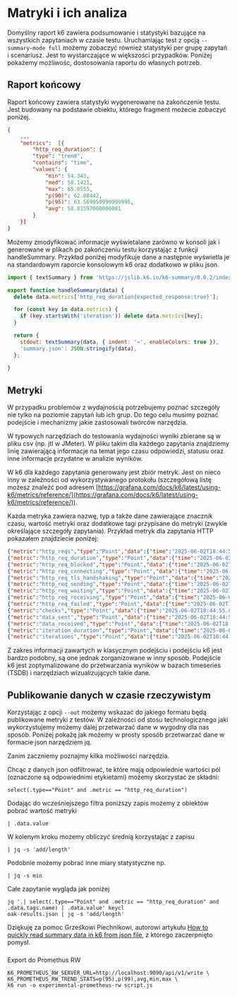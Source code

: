 # Matryki i ich analiza

Domyślny raport k6 zawiera podsumowanie i statystyki bazujące na wszystkich zapytaniach w czasie testu. Uruchamiając test z opcją `--summary-mode full` możemy zobaczyć również statystyki per grupę zapytań i scenariusz. Jest to wystarczające w większości przypadków. Poniżej pokażemy możliwośc, dostosowania raportu do własnych potrzeb.  

## Raport końcowy

Raport końcowy zawiera statystyki wygenerowane na zakończenie testu. Jest budowany na podstawie obiektu, którego fragment możecie zobaczyć poniżej.

```json
{
    ...
    "metrics":  [{
        "http_req_duration": {
        "type": "trend",
        "contains": "time",
        "values": {
            "min": 54.343,
            "med": 58.1421,
            "max": 65.0555,
            "p(90)": 62.08442,
            "p(95)": 63.569959999999995,
            "avg": 58.81597000000001
        }
    }]
}
```

Możemy zmodyfikować informacje wyświetalane zarówno w konsoli jak i generowane w plikach po zakończeniu testu korzystając z funkcji handleSummary. Przykład poniżej modyfikuje dane a następnie wyświetla je na standardowym raporcie konsolowym k6 oraz dodatkowo w pliku json.

```javascript
import { textSummary } from 'https://jslib.k6.io/k6-summary/0.0.2/index.js';

export function handleSummary(data) {
  delete data.metrics['http_req_duration{expected_response:true}'];

  for (const key in data.metrics) {
    if (key.startsWith('iteration')) delete data.metrics[key];
  }

  return {
    stdout: textSummary(data, { indent: '→', enableColors: true }),
    'summary.json': JSON.stringify(data),
  };
  
}
```

## Metryki

W przypadku problemów z wydajnością potrzebujemy poznać szczegóły nie tylko na poziomie zapytań lub ich grup. Do tego celu musimy poznać podejście i mechanizmy jakie zastosowali twórców narzędzia. 

W typowych narzędziach do testowania wydajności wyniki zbierane są w pliku csv (np. jtl w JMeter). W pliku takim dla każdego zapytania znajdziemy linię zawierającą informacje na temat jego czasu odpowiedzi, statusu oraz inne informacje przydatne w analizie wyników.

W k6 dla każdego zapytania generowany jest zbiór metryk. Jest on nieco inny w zależności od wykorzystywanego protokołu (szczegółową listę możesz znaleźć pod adresem [https://grafana.com/docs/k6/latest/using-k6/metrics/reference/](https://grafana.com/docs/k6/latest/using-k6/metrics/reference/)). 

Każda metryka zawiera nazwę, typ a także dane zawierające znacznik czasu, wartość metryki oraz dodatkowe tagi przypisane do metryki (zwykle określające szczegóły zapytania). Przykład metryk dla zapytania HTTP pokazałem znajdziecie poniżej:

```json
{"metric":"http_reqs","type":"Point","data":{"time":"2025-06-02T18:44:55.8795741+02:00","value":1,"tags":{"expected_response":"true","group":"","method":"POST","myTag":"authorize","name":"https://3.79.196.112/realms/sample-app/protocol/openid-connect/token","proto":"HTTP/2.0","scenario":"default","status":"200","tls_version":"tls1.3","url":"https://3.79.196.112/realms/sample-app/protocol/openid-connect/token"}}}
{"metric":"http_req_duration","type":"Point","data":{"time":"2025-06-02T18:44:55.8795741+02:00","value":57.0746,"tags":{"expected_response":"true","group":"","method":"POST","myTag":"authorize","name":"https://3.79.196.112/realms/sample-app/protocol/openid-connect/token","proto":"HTTP/2.0","scenario":"default","status":"200","tls_version":"tls1.3","url":"https://3.79.196.112/realms/sample-app/protocol/openid-connect/token"}}}
{"metric":"http_req_blocked","type":"Point","data":{"time":"2025-06-02T18:44:55.8795741+02:00","value":0,"tags":{"expected_response":"true","group":"","method":"POST","myTag":"authorize","name":"https://3.79.196.112/realms/sample-app/protocol/openid-connect/token","proto":"HTTP/2.0","scenario":"default","status":"200","tls_version":"tls1.3","url":"https://3.79.196.112/realms/sample-app/protocol/openid-connect/token"}}}
{"metric":"http_req_connecting","type":"Point","data":{"time":"2025-06-02T18:44:55.8795741+02:00","value":0,"tags":{"expected_response":"true","group":"","method":"POST","myTag":"authorize","name":"https://3.79.196.112/realms/sample-app/protocol/openid-connect/token","proto":"HTTP/2.0","scenario":"default","status":"200","tls_version":"tls1.3","url":"https://3.79.196.112/realms/sample-app/protocol/openid-connect/token"}}}
{"metric":"http_req_tls_handshaking","type":"Point","data":{"time":"2025-06-02T18:44:55.8795741+02:00","value":0,"tags":{"expected_response":"true","group":"","method":"POST","myTag":"authorize","name":"https://3.79.196.112/realms/sample-app/protocol/openid-connect/token","proto":"HTTP/2.0","scenario":"default","status":"200","tls_version":"tls1.3","url":"https://3.79.196.112/realms/sample-app/protocol/openid-connect/token"}}}
{"metric":"http_req_sending","type":"Point","data":{"time":"2025-06-02T18:44:55.8795741+02:00","value":0,"tags":{"expected_response":"true","group":"","method":"POST","myTag":"authorize","name":"https://3.79.196.112/realms/sample-app/protocol/openid-connect/token","proto":"HTTP/2.0","scenario":"default","status":"200","tls_version":"tls1.3","url":"https://3.79.196.112/realms/sample-app/protocol/openid-connect/token"}}}
{"metric":"http_req_waiting","type":"Point","data":{"time":"2025-06-02T18:44:55.8795741+02:00","value":55.957,"tags":{"expected_response":"true","group":"","method":"POST","myTag":"authorize","name":"https://3.79.196.112/realms/sample-app/protocol/openid-connect/token","proto":"HTTP/2.0","scenario":"default","status":"200","tls_version":"tls1.3","url":"https://3.79.196.112/realms/sample-app/protocol/openid-connect/token"}}}
{"metric":"http_req_receiving","type":"Point","data":{"time":"2025-06-02T18:44:55.8795741+02:00","value":1.1176,"tags":{"expected_response":"true","group":"","method":"POST","myTag":"authorize","name":"https://3.79.196.112/realms/sample-app/protocol/openid-connect/token","proto":"HTTP/2.0","scenario":"default","status":"200","tls_version":"tls1.3","url":"https://3.79.196.112/realms/sample-app/protocol/openid-connect/token"}}}
{"metric":"http_req_failed","type":"Point","data":{"time":"2025-06-02T18:44:55.8795741+02:00","value":0,"tags":{"expected_response":"true","group":"","method":"POST","myTag":"authorize","name":"https://3.79.196.112/realms/sample-app/protocol/openid-connect/token","proto":"HTTP/2.0","scenario":"default","status":"200","tls_version":"tls1.3","url":"https://3.79.196.112/realms/sample-app/protocol/openid-connect/token"}}}
{"metric":"checks","type":"Point","data":{"time":"2025-06-02T18:44:55.8795741+02:00","value":1,"tags":{"check":"status is 200","group":"","scenario":"default"}}}
{"metric":"data_sent","type":"Point","data":{"time":"2025-06-02T18:44:55.8795741+02:00","value":166,"tags":{"group":"","scenario":"default"}}}
{"metric":"data_received","type":"Point","data":{"time":"2025-06-02T18:44:55.8795741+02:00","value":1922,"tags":{"group":"","scenario":"default"}}}
{"metric":"iteration_duration","type":"Point","data":{"time":"2025-06-02T18:44:55.8795741+02:00","value":57.0746,"tags":{"group":"","scenario":"default"}}}
{"metric":"iterations","type":"Point","data":{"time":"2025-06-02T18:44:55.8795741+02:00","value":1,"tags":{"group":"","scenario":"default"}}}
```

Z zakres informacji zawartych w klasycznym podejściu i podejściu k6 jest bardzo podobny, są one jednak zorganizowane w inny sposób. Podejście k6 jest zoptymalizowane do przetwarzania wyników w bazach timeseries (TSDB) i narzędziach wizualizujących takie dane.

## Publikowanie danych w czasie rzeczywistym
Korzystając z opcji `--out` możemy wskazać do jakiego formatu będą publikowane metryki z testów. W zależności od stosu technologicznego jaki wykorzystujemy możemy dalej przetwarzać dane w wygodny dla nas sposób. Poniżej pokażę jak możemy w prosty sposób przetwarzać dane w formacie json narzędziem jq.

Zanim zaczniemy poznajmy kilka możliwości narzędzia.

Chcąc z danych json odfiltrować, te które mają odpowiednie wartości pól (oznaczone są odpowiednimi etykietami) możemy skorzystać ze składni:

```
select(.type=="Point" and .metric == "http_req_duration")
```

Dodając do wcześniejszego filtra poniższy zapis możemy z obiektów pobrać wartość metryki
```
| .data.value
```

W kolenym kroku możemy obliczyć średnią korzystając z zapisu
```
| jq -s 'add/length'
```
Podobnie możemy pobrać inne miary statystyczne np.

```
| jq -s min
```
Całe zapytanie wygląda jak poniżej
```
jq '.| select(.type=="Point" and .metric == "http_req_duration" and .data.tags.name) | .data.value' keycl 
oak-results.json | jq -s 'add/length'
```

Dziękuję za pomoc Grześkowi Piechnikowi, autorowi artykułu [How to quickly read summary data in k6 from json file](https://medium.com/@gpiechnik/how-to-quick-read-summary-data-in-k6-from-json-file-f9d09bccd9c2), z którego zaczerpnięto pomysł.

###
Export do Promethus RW
```
K6_PROMETHEUS_RW_SERVER_URL=http://localhost:9090/api/v1/write \
K6_PROMETHEUS_RW_TREND_STATS=p(95),p(99),avg,min,max \
k6 run -o experimental-prometheus-rw script.js
```